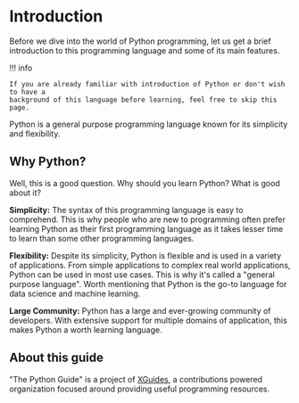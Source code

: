 # Introduction
Before we dive into the world of Python programming, let us get a brief introduction to this
programming language and some of its main features.

!!! info

    If you are already familiar with introduction of Python or don't wish to have a
    background of this language before learning, feel free to skip this page.

Python is a general purpose programming language known for its simplicity
and flexibility.

## Why Python?
Well, this is a good question. Why should you learn Python? What is good about it?

**Simplicity:** The syntax of this programming language is easy to comprehend. This
is why people who are new to programming often prefer learning Python as their first
programming language as it takes lesser time to learn than some other programming languages.

**Flexibility:** Despite its simplicity, Python is flexible and is used in a variety
of applications. From simple applications to complex real world applications, Python
can be used in most use cases. This is why it's called a "general purpose language".
Worth mentioning that Python is the go-to language for data science and machine learning.

**Large Community:** Python has a large and ever-growing community of developers. With
extensive support for multiple domains of application, this makes Python a worth learning
language.

## About this guide
"The Python Guide" is a project of [XGuides](https://github.com/xguides), a contributions powered
organization focused around providing useful programming resources.

